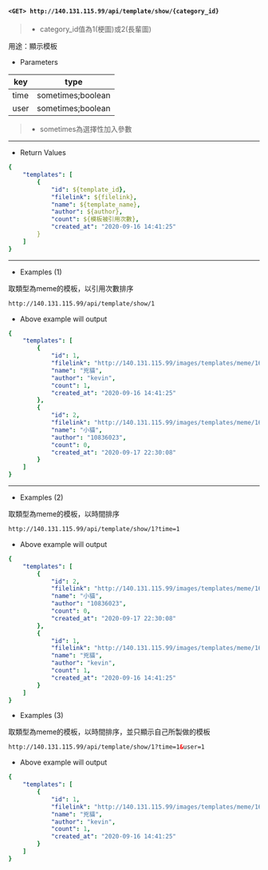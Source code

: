 #### `<GET> http://140.131.115.99/api/template/show/{category_id}`

>* category_id值為1(梗圖)或2(長輩圖)

用途：顯示模板

* Parameters

|key |type             |
|----|-----------------|
|time|sometimes;boolean|
|user|sometimes;boolean|

>* sometimes為選擇性加入參數

---

* Return Values

```yaml
{
    "templates": [
        {
            "id": ${template_id},
            "filelink": ${filelink},
            "name": ${template_name},
            "author": ${author},
            "count": ${模板被引用次數},
            "created_at": "2020-09-16 14:41:25"
        }
    ]
}
```

---

* Examples (1)

取類型為meme的模板，以引用次數排序

```html
http://140.131.115.99/api/template/show/1
```

* Above example will output

```yaml
{
    "templates": [
        {
            "id": 1,
            "filelink": "http://140.131.115.99/images/templates/meme/1600238485.png",
            "name": "兇貓",
            "author": "kevin",
            "count": 1,
            "created_at": "2020-09-16 14:41:25"
        },
        {
            "id": 2,
            "filelink": "http://140.131.115.99/images/templates/meme/1600353008.jpeg",
            "name": "小貓",
            "author": "10836023",
            "count": 0,
            "created_at": "2020-09-17 22:30:08"
        }
    ]
}
```

---

* Examples (2)

取類型為meme的模板，以時間排序

``` html
http://140.131.115.99/api/template/show/1?time=1
```

* Above example will output

```yaml
{
    "templates": [
        {
            "id": 2,
            "filelink": "http://140.131.115.99/images/templates/meme/1600353008.jpeg",
            "name": "小貓",
            "author": "10836023",
            "count": 0,
            "created_at": "2020-09-17 22:30:08"
        },
        {
            "id": 1,
            "filelink": "http://140.131.115.99/images/templates/meme/1600238485.png",
            "name": "兇貓",
            "author": "kevin",
            "count": 1,
            "created_at": "2020-09-16 14:41:25"
        }
    ]
}
```

* Examples (3)

取類型為meme的模板，以時間排序，並只顯示自己所製做的模板

```html
http://140.131.115.99/api/template/show/1?time=1&user=1
```

* Above example will output

```yaml
{
    "templates": [
        {
            "id": 1,
            "filelink": "http://140.131.115.99/images/templates/meme/1600238485.png",
            "name": "兇貓",
            "author": "kevin",
            "count": 1,
            "created_at": "2020-09-16 14:41:25"
        }
    ]
}
```